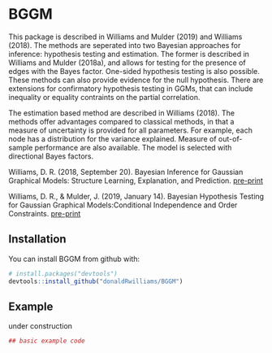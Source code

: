 
<!-- README.md is generated from README.Rmd. Please edit that file -->
BGGM
====

This package is described in Williams and Mulder (2019) and Williams (2018). The methods are seperated into two Bayesian approaches for inference: hypothesis testing and estimation. The former is described in Williams and Mulder (2018a), and allows for testing for the presence of edges with the Bayes factor. One-sided hypothesis testing is also possible. These methods can also provide evidence for the null hypothesis. There are extensions for confirmatory hypothesis testing in GGMs, that can include inequality or equality contraints on the partial correlation.

The estimation based method are described in Williams (2018). The methods offer advantages compared to classical methods, in that a measure of uncertainty is provided for all parameters. For example, each node has a distribution for the variance explained. Measure of out-of-sample performance are also available. The model is selected with directional Bayes factors.

Williams, D. R. (2018, September 20). Bayesian Inference for Gaussian Graphical Models: Structure Learning, Explanation, and Prediction. [pre-print](https://doi.org/10.31234/osf.io/x8dpr)

Williams, D. R., & Mulder, J. (2019, January 14). Bayesian Hypothesis Testing for Gaussian Graphical Models:Conditional Independence and Order Constraints. [pre-print](https://doi.org/10.31234/osf.io/ypxd8)

Installation
------------

You can install BGGM from github with:

``` r
# install.packages("devtools")
devtools::install_github("donaldRwilliams/BGGM")
```

Example
-------

under construction

``` r
## basic example code
```
